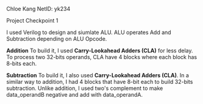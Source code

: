 Chloe Kang
NetID: yk234

Project Checkpoint 1

I used Verilog to design and siumlate ALU. ALU operates Add and Subtraction depending on ALU Opcode.

**Addition**
To build it, I used **Carry-Lookahead Adders (CLA)** for less delay. To process two 32-bits operands, CLA have 4 blocks where each block has 8-bits each.


**Subtraction**
To build it, I also used **Carry-Lookahead Adders (CLA)**. In a similar way to addition, I had 4 blocks that have 8-bit each to build 32-bits subtraction.
Unlike addition, I used two's complement to make data_operandB negative and add with data_operandA.